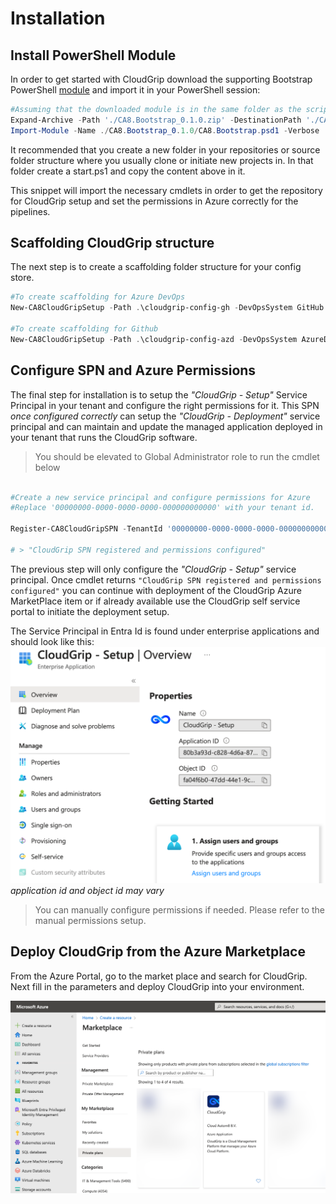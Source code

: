 # Installation

## Install PowerShell Module

In order to get started with CloudGrip download the supporting Bootstrap PowerShell [module](../assets/pwsh/CA8.Bootstrap_0.1.0.zip) and import it in your PowerShell session:

```powershell
#Assuming that the downloaded module is in the same folder as the script. Adjust otherwise.
Expand-Archive -Path './CA8.Bootstrap_0.1.0.zip' -DestinationPath './CA8.Bootstrap_0.1.0'
Import-Module -Name ./CA8.Bootstrap_0.1.0/CA8.Bootstrap.psd1 -Verbose

```

It recommended that you create a new folder in your repositories or source folder structure where you usually clone or initiate new projects in. In that folder create a start.ps1 and copy the content above in it.

This snippet will import the necessary cmdlets in order to get the repository for CloudGrip setup and set the permissions in Azure correctly for the pipelines.

## Scaffolding CloudGrip structure

The next step is to create a scaffolding folder structure for your config store.

```powershell
#To create scaffolding for Azure DevOps
New-CA8CloudGripSetup -Path .\cloudgrip-config-gh -DevOpsSystem GitHub 

#To create scaffolding for Github
New-CA8CloudGripSetup -Path .\cloudgrip-config-azd -DevOpsSystem AzureDevOps

```

## Configure SPN and Azure Permissions

The final step for installation is to setup the *"CloudGrip - Setup"* Service Principal in your tenant and configure the right permissions for it.
This SPN *once configured correctly* can setup the *"CloudGrip - Deployment"* service principal and can maintain and update the managed application deployed in your tenant that runs the CloudGrip software.

> You should be elevated to Global Administrator role to run the cmdlet below

```powershell

#Create a new service principal and configure permissions for Azure
#Replace '00000000-0000-0000-0000-000000000000' with your tenant id.
 
Register-CA8CloudGripSPN -TenantId '00000000-0000-0000-0000-000000000000'

# > "CloudGrip SPN registered and permissions configured"
```

The previous step will only configure the *"CloudGrip - Setup"* service principal. Once cmdlet returns ```"CloudGrip SPN registered and permissions configured"``` you can continue with deployment of the CloudGrip Azure MarketPlace item or if already available use the CloudGrip self service portal to initiate the deployment setup.

The Service Principal in Entra Id is found under enterprise applications and should look like this:
![SPN Overview](../assets/img/cloudgrip-setup-spn.png)
*application id and object id may vary*

> You can manually configure permissions if needed. Please refer to the manual permissions setup.

## Deploy CloudGrip from the Azure Marketplace

From the Azure Portal, go to the market place and search for CloudGrip. Next fill in the parameters and deploy CloudGrip into your environment.

![Azure Marketplace Search](../assets/img/azure-marketplace-1.png)
